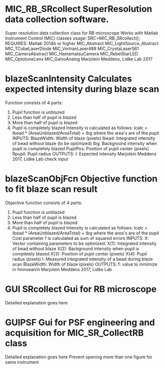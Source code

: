 # MIC_RB_SRcollect SuperResolution data collection software.
Super resolution data collection class for RB microscope
Works with Matlab Instrument Control (MIC) classes
usage: SRC=MIC_RB_SRcollect();
REQUIRES:
Matlab 2014b or higher
MIC_Abstract
MIC_LightSource_Abstract
MIC_TCubeLaserDiode
MIC_VortranLaser488
MIC_CrystaLaser561
MIC_CameraAbstract
MIC_HamamatsuCamera
MIC_RebelStarLED
MIC_OptotuneLens
MIC_GalvoAnalog
Marjolein Meddens, Lidke Lab 2017
# blazeScanIntensity Calculates expected intensity during blaze scan
Function consists of 4 parts:
1. Pupil function is unblazed
2. Less than half of pupil is blazed
3. More than half of pupil is blazed
4. Pupil is completely blazed
Intensity is calculated as follows:
Icalc = Ibead * (AreaUnblazed/AreaTotal) + Ibg
where the area's are of the pupil
INPUTS:
BlazeWidth: Width of blaze (pixels)
Ibead:      Integrated intensity of bead without blaze (to be
optimized)
Ibg:        Background intensity when pupil is completely blazed
PupilPos:   Position of pupil center (pixels)
Rpupil:     Pupil radius
OUTPUTS:
I:          Expected intensity
Marjolein Meddens 2017, Lidke Lab
check input
# blazeScanObjFcn Objective function to fit blaze scan result
Objective function consists of 4 parts:
1. Pupil function is unblazed
2. Less than half of pupil is blazed
3. More than half of pupil is blazed
4. Pupil is completely blazed
Intensity is calculated as follows:
Icalc = Ibead * (AreaUnblazed/AreaTotal) + Ibg
where the area's are of the pupil
Cost parameter f is calculated as sum of squared errors
INPUTS:
X:          Vector containing parameters to be optimized:
X(1):   Integrated intensity of bead without blaze
X(2):   Background intensity when pupil is completely blazed
X(3):   Position of pupil center (pixels)
X(4):   Pupil radius (pixels)
I:          Measured integrated intensity of a bead during blaze scan
BlazeWidth: Width of blaze (pixels)
OUTPUTS:
f:          value to minimize in fminsearch
Marjolein Meddens 2017, Lidke Lab
# GUI SRcollect Gui for RB microscope
Detailed explanation goes here
# GUIPSF Gui for PSF engineering and acquisition for MIC_SR_CollectRB class
Detailed explanation goes here
Prevent opening more than one figure for same instrument
